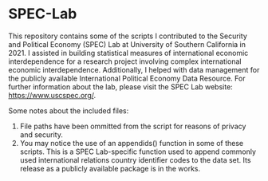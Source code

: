 # SPEC-Lab
This repository contains some of the scripts I contributed to the Security and Political Economy (SPEC) Lab at University of Southern California in 2021. I assisted in building statistical measures of international economic interdependence for a research project involving complex international economic interdependence. Additionally, I helped with data management for the publicly available International Political Economy Data Resource. For further information about the lab, please visit the SPEC Lab website: https://www.uscspec.org/.

Some notes about the included files:
1. File paths have been ommitted from the script for reasons of privacy and security.
2. You may notice the use of an appendids() function in some of these scripts. This is a SPEC Lab-specific function used to append commonly used international relations country identifier codes to the data set. Its release as a publicly available package is in the works.
